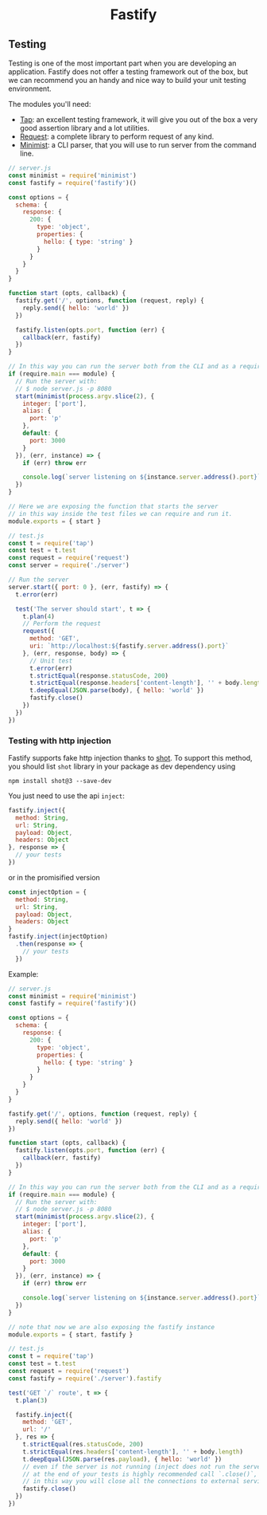 <h1 align="center">Fastify</h1>

## Testing
Testing is one of the most important part when you are developing an application.
Fastify does not offer a testing framework out of the box, but we can recommend you an handy and nice way to build your unit testing environment.

The modules you'll need:
- [Tap](https://www.npmjs.com/package/tap): an excellent testing framework, it will give you out of the box a very good assertion library and a lot utilities.
- [Request](https://www.npmjs.com/package/request): a complete library to perform request of any kind.
- [Minimist](https://www.npmjs.com/package/minimist): a CLI parser, that you will use to run server from the command line.


```js
// server.js
const minimist = require('minimist')
const fastify = require('fastify')()

const options = {
  schema: {
    response: {
      200: {
        type: 'object',
        properties: {
          hello: { type: 'string' }
        }
      }
    }
  }
}

function start (opts, callback) {
  fastify.get('/', options, function (request, reply) {
    reply.send({ hello: 'world' })
  })

  fastify.listen(opts.port, function (err) {
    callback(err, fastify)
  })
}

// In this way you can run the server both from the CLI and as a required module.
if (require.main === module) {
  // Run the server with:
  // $ node server.js -p 8080
  start(minimist(process.argv.slice(2), {
    integer: ['port'],
    alias: {
      port: 'p'
    },
    default: {
      port: 3000
    }
  }), (err, instance) => {
    if (err) throw err

    console.log(`server listening on ${instance.server.address().port}`)
  })
}

// Here we are exposing the function that starts the server
// in this way inside the test files we can require and run it.
module.exports = { start }
```

```js
// test.js
const t = require('tap')
const test = t.test
const request = require('request')
const server = require('./server')

// Run the server
server.start({ port: 0 }, (err, fastify) => {
  t.error(err)

  test('The server should start', t => {
    t.plan(4)
    // Perform the request
    request({
      method: 'GET',
      uri: `http://localhost:${fastify.server.address().port}`
    }, (err, response, body) => {
      // Unit test
      t.error(err)
      t.strictEqual(response.statusCode, 200)
      t.strictEqual(response.headers['content-length'], '' + body.length)
      t.deepEqual(JSON.parse(body), { hello: 'world' })
      fastify.close()
    })
  })
})
```

<a name="inject"></a>
### Testing with http injection
Fastify supports fake http injection thanks to [shot](https://github.com/hapijs/shot).
To support this method, you should list `shot` library in your package as dev dependency using
```
npm install shot@3 --save-dev
```
You just need to use the api `inject`:
```js
fastify.inject({
  method: String,
  url: String,
  payload: Object,
  headers: Object
}, response => {
  // your tests
})
```

or in the promisified version

```js
const injectOption = {
  method: String,
  url: String,
  payload: Object,
  headers: Object
}
fastify.inject(injectOption)
  .then(response => {
    // your tests
  })
```

Example:
```js
// server.js
const minimist = require('minimist')
const fastify = require('fastify')()

const options = {
  schema: {
    response: {
      200: {
        type: 'object',
        properties: {
          hello: { type: 'string' }
        }
      }
    }
  }
}

fastify.get('/', options, function (request, reply) {
  reply.send({ hello: 'world' })
})

function start (opts, callback) {
  fastify.listen(opts.port, function (err) {
    callback(err, fastify)
  })
}

// In this way you can run the server both from the CLI and as a required module.
if (require.main === module) {
  // Run the server with:
  // $ node server.js -p 8080
  start(minimist(process.argv.slice(2), {
    integer: ['port'],
    alias: {
      port: 'p'
    },
    default: {
      port: 3000
    }
  }), (err, instance) => {
    if (err) throw err

    console.log(`server listening on ${instance.server.address().port}`)
  })
}

// note that now we are also exposing the fastify instance
module.exports = { start, fastify }
```

```js
// test.js
const t = require('tap')
const test = t.test
const request = require('request')
const fastify = require('./server').fastify

test('GET `/` route', t => {
  t.plan(3)

  fastify.inject({
    method: 'GET',
    url: '/'
  }, res => {
    t.strictEqual(res.statusCode, 200)
    t.strictEqual(res.headers['content-length'], '' + body.length)
    t.deepEqual(JSON.parse(res.payload), { hello: 'world' })
    // even if the server is not running (inject does not run the server)
    // at the end of your tests is highly recommended call `.close()`,
    // in this way you will close all the connections to external services
    fastify.close()
  })
})
```
